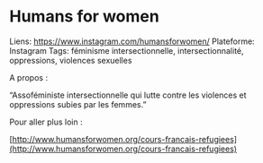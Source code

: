 # Humans for women

Liens: https://www.instagram.com/humansforwomen/
Plateforme: Instagram
Tags: féminisme intersectionnelle, intersectionnalité, oppressions, violences sexuelles

A propos :

“Assoféministe intersectionnelle qui lutte contre les violences et oppressions subies par les femmes.”

Pour aller plus loin :

[http://www.humansforwomen.org/cours-francais-refugiees](http://www.humansforwomen.org/cours-francais-refugiees)